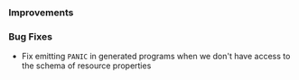 ### Improvements


### Bug Fixes
 - Fix emitting `PANIC` in generated programs when we don't have access to the schema of resource properties